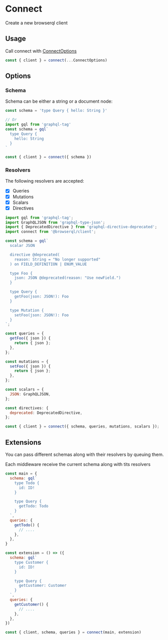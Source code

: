 # Connect

Create a new browserql client

## Usage

Call connect with [ConnectOptions](https://github.com/francoisrv/browserql/blob/master/packages/client/src/types/ConnectOptions.ts)

```js
const { client } = connect(...ConnectOptions)
```

## Options

### Schema

Schema can be either a string or a document node:

```js
const schema = 'type Query { hello: String }'

// Or
import gql from 'graphql-tag'
const schema = gql`
  type Query {
    hello: String
  }
`

const { client } = connect({ schema })
```

### Resolvers

The following resolvers are accepted:

- [x] Queries
- [x] Mutations
- [x] Scalars
- [x] Directives

```js
import gql from 'graphql-tag';
import GraphQLJSON from 'graphql-type-json';
import { DeprecatedDirective } from 'graphql-directive-deprecated';
import connect from '@browserql/client';

const schema = gql`
  scalar JSON

  directive @deprecated(
    reason: String = "No longer supported"
  ) on FIELD_DEFINITION | ENUM_VALUE

  type Foo {
    json: JSON @deprecated(reason: "Use newField.")
  }

  type Query {
    getFoo(json: JSON!): Foo
  }

  type Mutation {
    setFoo(json: JSON!): Foo
  }
`;

const queries = {
  getFoo({ json }) {
    return { json };
  },
};

const mutations = {
  setFoo({ json }) {
    return { json };
  },
};

const scalars = {
  JSON: GraphQLJSON,
};

const directives: {
  deprecated: DeprecatedDirective,
};

const { client } = connect({ schema, queries, mutations, scalars });
```

## Extensions

You can pass different schemas along with their resolvers by queuing them.

Each middleware receive the current schema along with tits resolvers

```js
const main = {
  schema: gql`
    type Todo {
      id: ID!
    }

    type Query {
      getTodo: Todo
    }
  `,
  queries: {
    getTodo() {
      // ....
    },
  },
}

const extension = () => ({
  schema: gql`
    type Customer {
      id: ID!
    }

    type Query {
      getCustomer: Customer
    }
  `,
  queries: {
    getCustomer() {
      // ....
    },
  },
})

const { client, schema, queries } = connect(main, extension)
```
